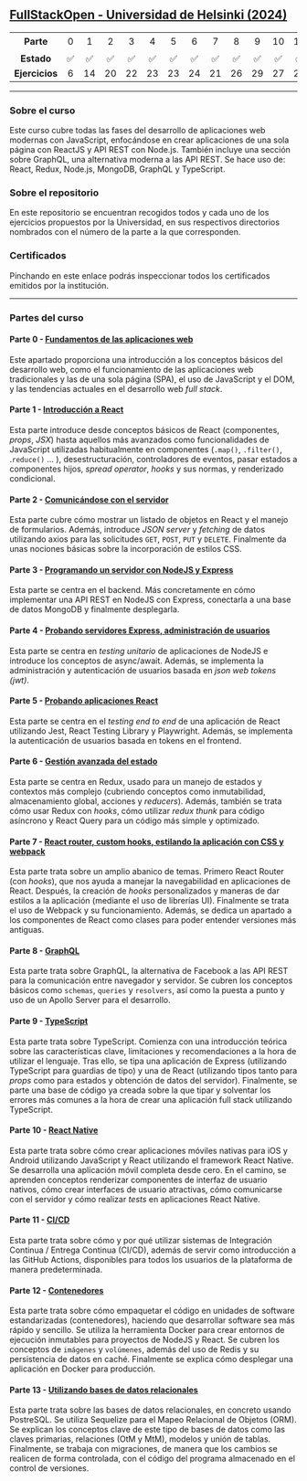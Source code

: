 ## [FullStackOpen - Universidad de Helsinki (2024)](https://fullstackopen.com/es/)

<table align="center">
  <tbody>
    <tr>
      <td align="center"><b>Parte</b></td>
      <td align="center">0</td>
      <td align="center">1</td>
      <td align="center">2</td>
      <td align="center">3</td>
      <td align="center">4</td>
      <td align="center">5</td>
      <td align="center">6</td>
      <td align="center">7</td>
      <td align="center">8</td>
      <td align="center">9</td>
      <td align="center">10</td>
      <td align="center">11</td>
      <td align="center">12</td>
      <td align="center">13</td>
      <td align="center">🎓</td>
    </tr>
    <tr>
      <td align="center"><b>Estado</b></td>
      <td align="center">✅</td>
      <td align="center">✅</td>
      <td align="center">✅</td>
      <td align="center">✅</td>
      <td align="center">✅</td>
      <td align="center">✅</td>
      <td align="center">✅</td>
      <td align="center">✅</td>
      <td align="center">✅</td>
      <td align="center">✅</td>
      <td align="center">✅</td>
      <td align="center">✅</td>
      <td align="center">✅</td>
      <td align="center">✅</td>
      <td align="center">🎉</td>
    </tr>
    <tr>
      <td align="center"><b>Ejercicios</b></td>
      <td align="center">6</td>
      <td align="center">14</td>
      <td align="center">20</td>
      <td align="center">22</td>
      <td align="center">23</td>
      <td align="center">23</td>
      <td align="center">24</td>
      <td align="center">21</td>
      <td align="center">26</td>
      <td align="center">29</td>
      <td align="center">27</td>
      <td align="center">21</td>
      <td align="center">22</td>
      <td align="center">24</td>
      <td align="center"><b>302</b></td>
    </tr>

  </tbody>
</table>

---

### Sobre el curso

Este curso cubre todas las fases del desarrollo de aplicaciones web modernas con JavaScript, enfocándose en crear aplicaciones de una sola página con ReactJS y API REST con Node.js. También incluye una sección sobre GraphQL, una alternativa moderna a las API REST. Se hace uso de: React, Redux, Node.js, MongoDB, GraphQL y TypeScript.

### Sobre el repositorio

En este repositorio se encuentran recogidos todos y cada uno de los ejercicios propuestos por la Universidad, en sus respectivos directorios nombrados con el número de la parte a la que corresponden.

### Certificados

Pinchando en este enlace podrás inspeccionar todos los certificados emitidos por la institución.

---

### Partes del curso

#### Parte 0 - [Fundamentos de las aplicaciones web](https://fullstackopen.com/es/part0)

Este apartado proporciona una introducción a los conceptos básicos del desarrollo web, como el funcionamiento de las aplicaciones web tradicionales y las de una sola página (SPA), el uso de JavaScript y el DOM, y las tendencias actuales en el desarrollo web _full stack_.

#### Parte 1 - [Introducción a React](https://fullstackopen.com/es/part1)

Esta parte introduce desde conceptos básicos de React (componentes, _props_, _JSX_) hasta aquellos más avanzados como funcionalidades de JavaScript utilizadas habitualmente en componentes (`.map()`, `.filter()`, .`reduce()` ... ), desestructuración, controladores de eventos, pasar estados a componentes hijos, _spread operator_, _hooks_ y sus normas, y renderizado condicional.

#### Parte 2 - [Comunicándose con el servidor](https://fullstackopen.com/es/part2)

Esta parte cubre cómo mostrar un listado de objetos en React y el manejo de formularios. Además, introduce _JSON server_ y _fetching_ de datos utilizando axios para las solicitudes `GET`, `POST`, `PUT` y `DELETE`. Finalmente da unas nociones básicas sobre la incorporación de estilos CSS.

#### Parte 3 - [Programando un servidor con NodeJS y Express](https://fullstackopen.com/es/part3)

Esta parte se centra en el backend. Más concretamente en cómo implementar una API REST en NodeJS con Express, conectarla a una base de datos MongoDB y finalmente desplegarla.

#### Parte 4 - [Probando servidores Express, administración de usuarios](https://fullstackopen.com/es/part4)

Esta parte se centra en _testing unitario_ de aplicaciones de NodeJS e introduce los conceptos de async/await. Además, se implementa la administración y autenticación de usuarios basada en _json web tokens (jwt)_.

#### Parte 5 - [Probando aplicaciones React](https://fullstackopen.com/es/part5)

Esta parte se centra en el _testing end to end_ de una aplicación de React utilizando Jest, React Testing Library y Playwright. Además, se implementa la autenticación de usuarios basada en tokens en el frontend.

#### Parte 6 - [Gestión avanzada del estado](https://fullstackopen.com/es/part6)

Esta parte se centra en Redux, usado para un manejo de estados y contextos más complejo (cubriendo conceptos como inmutabilidad, almacenamiento global, acciones y _reducers_). Además, también se trata cómo usar Redux con _hooks_, cómo utilizar _redux thunk_ para código asíncrono y React Query para un código más simple y optimizado.

#### Parte 7 - [React router, custom hooks, estilando la aplicación con CSS y webpack](https://fullstackopen.com/es/part7)

Esta parte trata sobre un amplio abanico de temas. Primero React Router (con _hooks_), que nos ayuda a manejar la navegabilidad en aplicaciones de React. Después, la creación de _hooks_ personalizados y maneras de dar estilos a la aplicación (mediante el uso de librerías UI). Finalmente se trata el uso de Webpack y su funcionamiento. Además, se dedica un apartado a los componentes de React como clases para poder entender versiones más antiguas.

#### Parte 8 - [GraphQL](https://fullstackopen.com/es/part8)

Esta parte trata sobre GraphQL, la alternativa de Facebook a las API REST para la comunicación entre navegador y servidor. Se cubren los conceptos básicos como `schemas`, `queries` y `resolvers`, así como la puesta a punto y uso de un Apollo Server para el desarrollo.

#### Parte 9 - [TypeScript](https://fullstackopen.com/es/part9)

Esta parte trata sobre TypeScript. Comienza con una introducción teórica sobre las características clave, limitaciones y recomendaciones a la hora de utilizar el lenguaje. Tras ello, se tipa una aplicación de Express (utilizando TypeScript para guardias de tipo) y una de React (utilizando tipos tanto para _props_ como para estados y obtención de datos del servidor). Finalmente, se parte una base de código ya creada sobre la que tipar y solventar los errores más comunes a la hora de crear una aplicación full stack utilizando TypeScript.

#### Parte 10 - [React Native](https://fullstackopen.com/es/part10)

Esta parte trata sobre cómo crear aplicaciones móviles nativas para iOS y Android utilizando JavaScript y React utilizando el framework React Native. Se desarrolla una aplicación móvil completa desde cero. En el camino, se aprenden conceptos renderizar componentes de interfaz de usuario nativos, cómo crear interfaces de usuario atractivas, cómo comunicarse con el servidor y cómo realizar _tests_ en aplicaciones React Native.

#### Parte 11 - [CI/CD](https://fullstackopen.com/es/part11)

Esta parte trata sobre cómo y por qué utilizar sistemas de Integración Continua / Entrega Continua (CI/CD), además de servir como introducción a las GitHub Actions, disponibles para todos los usuarios de la plataforma de manera predeterminada.

#### Parte 12 - [Contenedores](https://fullstackopen.com/es/part12)

Esta parte trata sobre cómo empaquetar el código en unidades de software estandarizadas (contenedores), haciendo que desarrollar software sea más rápido y sencillo. Se utiliza la herramienta Docker para crear entornos de ejecución inmutables para proyectos de NodeJS y React. Se cubren los conceptos de `imágenes` y `volúmenes`, además del uso de Redis y su persistencia de datos en caché. Finalmente se explica cómo desplegar una aplicación en Docker para producción.

#### Parte 13 - [Utilizando bases de datos relacionales](https://fullstackopen.com/es/part13)

Esta parte trata sobre las bases de datos relacionales, en concreto usando PostreSQL. Se utiliza Sequelize para el Mapeo Relacional de Objetos (ORM). Se explican los conceptos clave de este tipo de bases de datos como las claves primarias, relaciones (OtM y MtM), modelos y unión de tablas. Finalmente, se trabaja con migraciones, de manera que los cambios se realicen de forma controlada, con el código del programa almacenado en el control de versiones.
